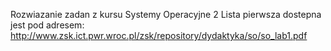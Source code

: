 Rozwiazanie zadan z kursu Systemy Operacyjne 2
Lista pierwsza dostepna jest pod adresem: http://www.zsk.ict.pwr.wroc.pl/zsk/repository/dydaktyka/so/so_lab1.pdf
